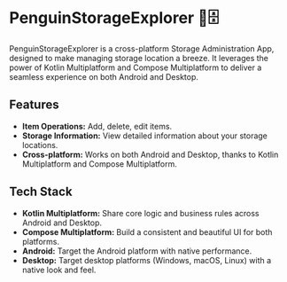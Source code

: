 # PenguinStorageExplorer 🐧🗄️

PenguinStorageExplorer is a cross-platform Storage Administration App, designed to make managing storage location a breeze. It leverages the power of Kotlin Multiplatform and Compose Multiplatform to deliver a seamless experience on both Android and Desktop.

## Features

* **Item Operations:** Add, delete, edit items.
* **Storage Information:** View detailed information about your storage locations.
* **Cross-platform:** Works on both Android and Desktop, thanks to Kotlin Multiplatform and Compose Multiplatform.

## Tech Stack

* **Kotlin Multiplatform:** Share core logic and business rules across Android and Desktop.
* **Compose Multiplatform:** Build a consistent and beautiful UI for both platforms.
* **Android:** Target the Android platform with native performance.
* **Desktop:** Target desktop platforms (Windows, macOS, Linux) with a native look and feel.
